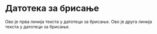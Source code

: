 # Датотека за брисање

Ово је прва линија текста у датотеци за брисање.
Ово је друга линија текста у датотеци за брисање.

